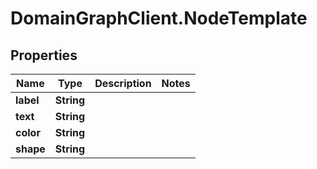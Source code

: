 # DomainGraphClient.NodeTemplate

## Properties
Name | Type | Description | Notes
------------ | ------------- | ------------- | -------------
**label** | **String** |  | 
**text** | **String** |  | 
**color** | **String** |  | 
**shape** | **String** |  | 


